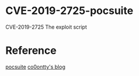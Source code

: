 # CVE-2019-2725-pocsuite
CVE-2019-2725 The exploit script
# Reference
[pocsuite](https://github.com/knownsec/Pocsuite)
[co0ontty's blog](https://co0ontty.github.io/2019/08/08/CVE_2019_2725.html)
